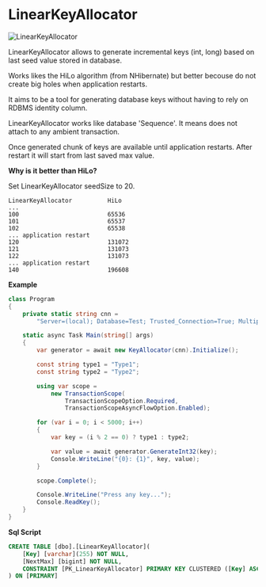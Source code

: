 # LinearKeyAllocator
![LinearKeyAllocator](https://img.shields.io/nuget/v/LinearKeyAllocator)

LinearKeyAllocator allows to generate incremental keys (int, long) based
on last seed value stored in database.

Works likes the HiLo algorithm (from NHibernate) but better becouse
do not create big holes when application restarts.

It aims to be a tool for generating database keys without having to
rely on RDBMS identity column.

LinearKeyAllocator works like database 'Sequence'.
It means does not attach to any ambient transaction.

Once generated chunk of keys are available until application restarts.
After restart it will start from last saved max value.


**Why is it better than HiLo?**

Set LinearKeyAllocator seedSize to 20.

```
LinearKeyAllocator          HiLo
...
100                         65536
101                         65537
102                         65538
... application restart
120                         131072
121                         131073
122                         131073
... application restart
140                         196608
```

**Example**
``` c#
class Program
{
    private static string cnn =
        "Server=(local); Database=Test; Trusted_Connection=True; MultipleActiveResultSets=true";

    static async Task Main(string[] args)
    {
        var generator = await new KeyAllocator(cnn).Initialize();

        const string type1 = "Type1";
        const string type2 = "Type2";

        using var scope =
            new TransactionScope(
                TransactionScopeOption.Required,
                TransactionScopeAsyncFlowOption.Enabled);

        for (var i = 0; i < 5000; i++)
        {
            var key = (i % 2 == 0) ? type1 : type2;

            var value = await generator.GenerateInt32(key);
            Console.WriteLine("{0}: {1}", key, value);
        }

        scope.Complete();

        Console.WriteLine("Press any key...");
        Console.ReadKey();
    }
}
```

**Sql Script**
``` SQL
CREATE TABLE [dbo].[LinearKeyAllocator](
    [Key] [varchar](255) NOT NULL,
    [NextMax] [bigint] NOT NULL,
    CONSTRAINT [PK_LinearKeyAllocator] PRIMARY KEY CLUSTERED ([Key] ASC)
) ON [PRIMARY]
```
